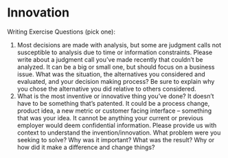 # Innovation

Writing Exercise Questions (pick one): 
1.	Most decisions are made with analysis, but some are judgment calls not susceptible to analysis due to time or information constraints.  Please write about a judgment call you’ve made recently that couldn’t be analyzed.  It can be a big or small one, but should focus on a business issue.  What was the situation, the alternatives you considered and evaluated, and your decision making process?  Be sure to explain why you chose the alternative you did relative to others considered. 
2.	What is the most inventive or innovative thing you’ve done?  It doesn’t have to be something that’s patented. It could be a process change, product idea, a new metric or customer facing interface – something that was your idea. It cannot be anything your current or previous employer would deem confidential information.  Please provide us with context to understand the invention/innovation.  What problem were you seeking to solve?  Why was it important? What was the result? Why or how did it make a difference and change things? 
